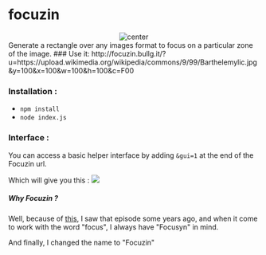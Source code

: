 # focuzin
<div class="center" alt="center" style="text-align:center;" align="center">
<img src="http://puu.sh/o4Tfy/7733906076.png" alt="center" align="center">
</div>
Generate a rectangle over any images format to focus on a particular zone of the image.
### Use it:
http://focuzin.bullg.it/?u=https://upload.wikimedia.org/wikipedia/commons/9/99/Barthelemylic.jpg&y=100&x=100&w=100&h=100&c=F00

### Installation : 
  - `npm install`
  - `node index.js`

### Interface : 
You can access a basic helper interface by adding `&gui=1` at the end of the Focuzin url.

Which will give you this : 
<img src="http://puu.sh/o4TOo/0c2ced05d7.png" />

##### Why Focuzin ? 
Well, because of [this](http://www.naturexpress.es/blog/wp-content/uploads/2012/08/Untitled-41.jpg), I saw that episode some years ago, and when it come to work with the word "focus", I always have "Focusyn" in mind. 

And finally, I changed the name to "Focuzin"
